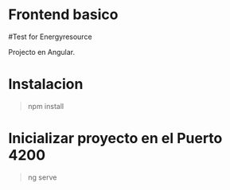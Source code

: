 # Frontend basico
#Test for Energyresource

Projecto en Angular. 

# Instalacion
> npm install


# Inicializar proyecto en el Puerto 4200
> ng serve


